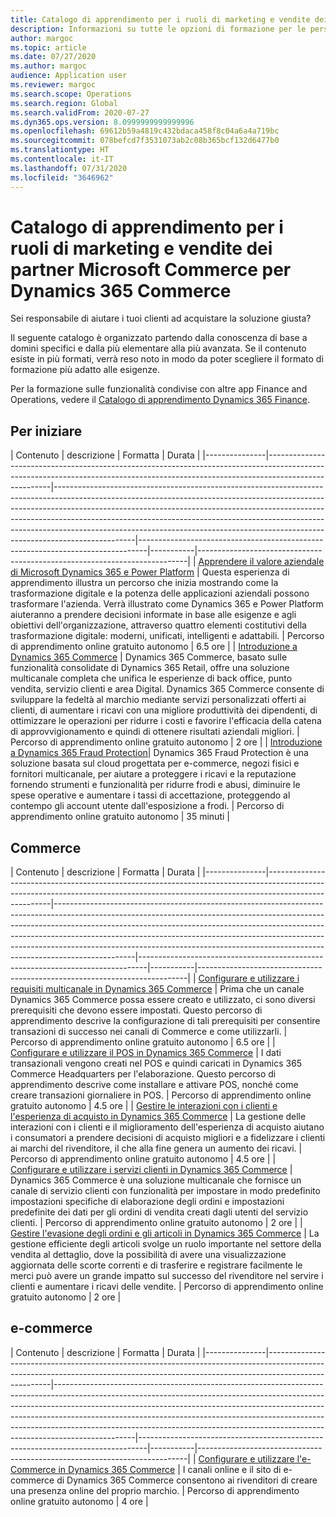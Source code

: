```yaml
---
title: Catalogo di apprendimento per i ruoli di marketing e vendite dei partner Microsoft per Dynamics 365 Commerce
description: Informazioni su tutte le opzioni di formazione per le persone nei ruoli di vendite e marketing dei partner Microsoft che utilizzano Dynamics 365 Commerce.
author: margoc
ms.topic: article
ms.date: 07/27/2020
ms.author: margoc
audience: Application user
ms.reviewer: margoc
ms.search.scope: Operations
ms.search.region: Global
ms.search.validFrom: 2020-07-27
ms.dyn365.ops.version: 8.0999999999999996
ms.openlocfilehash: 69612b59a4819c432bdaca458f8c04a6a4a719bc
ms.sourcegitcommit: 078befcd7f3531073ab2c08b365bcf132d6477b0
ms.translationtype: HT
ms.contentlocale: it-IT
ms.lasthandoff: 07/31/2020
ms.locfileid: "3646962"
---
```

# <a name="learning-catalog-for-commerce-microsoft-partner-sales-and-marketing-roles-for-dynamics-365-commerce"></a>Catalogo di apprendimento per i ruoli di marketing e vendite dei partner Microsoft Commerce per Dynamics 365 Commerce

Sei responsabile di aiutare i tuoi clienti ad acquistare la soluzione giusta?

Il seguente catalogo è organizzato partendo dalla conoscenza di base a domini specifici e dalla più elementare alla più avanzata. Se il contenuto esiste in più formati, verrà reso noto in modo da poter scegliere il formato di formazione più adatto alle esigenze.

Per la formazione sulle funzionalità condivise con altre app Finance and Operations, vedere il [Catalogo di apprendimento Dynamics 365 Finance](../../finance/get-started/learning-catalog-partner-sales.md).

## <a name="get-started"></a>Per iniziare<a name="get-started"></a>

| Contenuto  | descrizione  | Formatta  | Durata    |
|---------------|------------------------------------------------------------------------------------------------------------------------------------------------------------------------------------|--------------------------------------------------------------------------------------------------------------------------------------------------------------------------------------------------------------------------------------------------------------------------------------------------------------------------------------------------------------------------------------------------------------------------|--------------------------------------------------------------------------------|-----------|---------------------------------------------------------------------------|
| [Apprendere il valore aziendale di Microsoft Dynamics 365 e Power Platform](https://docs.microsoft.com/learn/paths/learn-business-value-of-dynamics-365-and-power-platform/)   | Questa esperienza di apprendimento illustra un percorso che inizia mostrando come la trasformazione digitale e la potenza delle applicazioni aziendali possono trasformare l'azienda. Verrà illustrato come Dynamics 365 e Power Platform aiuteranno a prendere decisioni informate in base alle esigenze e agli obiettivi dell'organizzazione, attraverso quattro elementi costitutivi della trasformazione digitale: moderni, unificati, intelligenti e adattabili. | Percorso di apprendimento online gratuito autonomo | 6.5 ore |
| [Introduzione a Dynamics 365 Commerce](https://docs.microsoft.com/learn/paths/get-started-dynamics-365-commerce/) | Dynamics 365 Commerce, basato sulle funzionalità consolidate di Dynamics 365 Retail, offre una soluzione multicanale completa che unifica le esperienze di back office, punto vendita, servizio clienti e area Digital. Dynamics 365 Commerce consente di sviluppare la fedeltà al marchio mediante servizi personalizzati offerti ai clienti, di aumentare i ricavi con una migliore produttività dei dipendenti, di ottimizzare le operazioni per ridurre i costi e favorire l'efficacia della catena di approvvigionamento e quindi di ottenere risultati aziendali migliori. | Percorso di apprendimento online gratuito autonomo | 2 ore   |
| [Introduzione a Dynamics 365 Fraud Protection](https://docs.microsoft.com/learn/modules/get-started-fraud-protection/)| Dynamics 365 Fraud Protection è una soluzione basata sul cloud progettata per e-commerce, negozi fisici e fornitori multicanale, per aiutare a proteggere i ricavi e la reputazione fornendo strumenti e funzionalità per ridurre frodi e abusi, diminuire le spese operative e aumentare i tassi di accettazione, proteggendo al contempo gli account utente dall'esposizione a frodi. | Percorso di apprendimento online gratuito autonomo | 35 minuti |

## <a name="commerce"></a>Commerce<a name="commerce"></a>

| Contenuto  | descrizione  | Formatta  | Durata    |
|---------------|------------------------------------------------------------------------------------------------------------------------------------------------------------------------------------|--------------------------------------------------------------------------------------------------------------------------------------------------------------------------------------------------------------------------------------------------------------------------------------------------------------------------------------------------------------------------------------------------------------------------|--------------------------------------------------------------------------------|-----------|---------------------------------------------------------------------------|
| [Configurare e utilizzare i requisiti multicanale in Dynamics 365 Commerce](https://docs.microsoft.com/learn/paths/configure-work-omnichannel-prequisites-commerce/)          | Prima che un canale Dynamics 365 Commerce possa essere creato e utilizzato, ci sono diversi prerequisiti che devono essere impostati. Questo percorso di apprendimento descrive la configurazione di tali prerequisiti per consentire transazioni di successo nei canali di Commerce e come utilizzarli. | Percorso di apprendimento online gratuito autonomo | 6.5 ore |
| [Configurare e utilizzare il POS in Dynamics 365 Commerce](https://docs.microsoft.com/learn/paths/configure-use-pos-commerce/) | I dati transazionali vengono creati nel POS e quindi caricati in Dynamics 365 Commerce Headquarters per l'elaborazione. Questo percorso di apprendimento descrive come installare e attivare POS, nonché come creare transazioni giornaliere in POS. | Percorso di apprendimento online gratuito autonomo | 4.5 ore |
| [Gestire le interazioni con i clienti e l'esperienza di acquisto in Dynamics 365 Commerce](https://docs.microsoft.com/learn/paths/manage-customer-engagement-shopping-experience-commerce/) | La gestione delle interazioni con i clienti e il miglioramento dell'esperienza di acquisto aiutano i consumatori a prendere decisioni di acquisto migliori e a fidelizzare i clienti ai marchi del rivenditore, il che alla fine genera un aumento dei ricavi. | Percorso di apprendimento online gratuito autonomo | 4.5 ore |
| [Configurare e utilizzare i servizi clienti in Dynamics 365 Commerce](https://docs.microsoft.com/learn/paths/configure-work-call-centers-commerce/) | Dynamics 365 Commerce è una soluzione multicanale che fornisce un canale di servizio clienti con funzionalità per impostare in modo predefinito impostazioni specifiche di elaborazione degli ordini e impostazioni predefinite dei dati per gli ordini di vendita creati dagli utenti del servizio clienti.                                                                                                                                                                                                                                                                        | Percorso di apprendimento online gratuito autonomo | 2 ore   |
| [Gestire l'evasione degli ordini e gli articoli in Dynamics 365 Commerce](https://docs.microsoft.com/learn/paths/manage-order-fulfillment-inventory-commerce/) | La gestione efficiente degli articoli svolge un ruolo importante nel settore della vendita al dettaglio, dove la possibilità di avere una visualizzazione aggiornata delle scorte correnti e di trasferire e registrare facilmente le merci può avere un grande impatto sul successo del rivenditore nel servire i clienti e aumentare i ricavi delle vendite. | Percorso di apprendimento online gratuito autonomo | 2 ore   |

## <a name="e-commerce"></a>e-commerce<a name="e-commerce"></a>

| Contenuto  | descrizione  | Formatta  | Durata    |
|---------------|------------------------------------------------------------------------------------------------------------------------------------------------------------------------------------|--------------------------------------------------------------------------------------------------------------------------------------------------------------------------------------------------------------------------------------------------------------------------------------------------------------------------------------------------------------------------------------------------------------------------|--------------------------------------------------------------------------------|-----------|---------------------------------------------------------------------------|
| [Configurare e utilizzare l'e-Commerce in Dynamics 365 Commerce](https://docs.microsoft.com/learn/paths/configure-work-e-commerce/) | I canali online e il sito di e-commerce di Dynamics 365 Commerce consentono ai rivenditori di creare una presenza online del proprio marchio. | Percorso di apprendimento online gratuito autonomo | 4 ore   |
